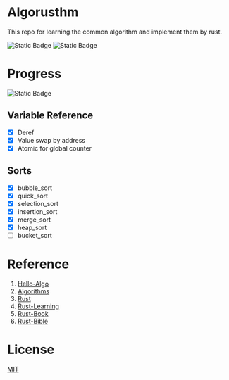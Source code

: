 # Algorusthm

This repo for learning the common algorithm and implement them by rust.

![Static Badge](https://img.shields.io/badge/Algorithm-%23006a4e?style=flat-square&logo=visual%20studio%20code&label=Rust&labelColor=%23a52a2a&link=https%3A%2F%2Fwww.hello-algo.com%2Fchapter_sorting%2F)
![Static Badge](https://img.shields.io/badge/Rust-brown?style=flat-square&logo=Rust)

# Progress

![Static Badge](https://img.shields.io/badge/Progress_%2540-blue?style=flat-square&logo=Progress)


## Variable Reference

- [x] Deref
- [x] Value swap by address
- [x] Atomic<Type> for global counter

## Sorts

- [x] bubble_sort
- [x] quick_sort
- [x] selection_sort
- [x] insertion_sort
- [x] merge_sort
- [x] heap_sort
- [ ] bucket_sort

# Reference

1. [Hello-Algo](https://www.hello-algo.com/chapter_sorting/)
2. [Algorithms](https://algs4.cs.princeton.edu/home/)
3. [Rust](https://www.rust-lang.org/)
4. [Rust-Learning](https://github.com/ctjhoa/rust-learning)
5. [Rust-Book](https://doc.rust-lang.org/book/)
6. [Rust-Bible](https://course.rs/about-book.html)

# License

[MIT](LICENSE)
